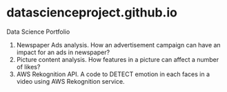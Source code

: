 # datascienceproject.github.io
Data Science Portfolio
1. Newspaper Ads analysis. How an advertisement campaign can have an impact for an ads in newspaper?
2. Picture content analysis. How features in a picture can affect a number of likes? 
3. AWS Rekognition API. A code to DETECT emotion in each faces in a video using AWS Rekognition service.
